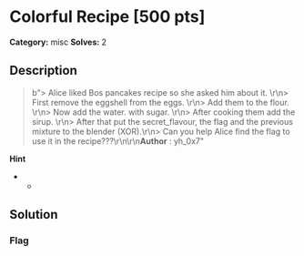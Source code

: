 # Colorful Recipe [500 pts]

**Category:** misc
**Solves:** 2

## Description
>b"> Alice liked Bos pancakes recipe so she asked him about it.  \r\n> First remove the eggshell from the eggs.  \r\n> Add them to the flour.  \r\n> Now add the water. with sugar.  \r\n> After cooking them add the sirup.  \r\n> After that put the secret_flavour, the flag and the previous mixture to the blender (XOR).\r\n> Can you help Alice find the flag to use it in the recipe???\r\n\r\n**Author** : yh_0x7"

**Hint**
* -

## Solution

### Flag

